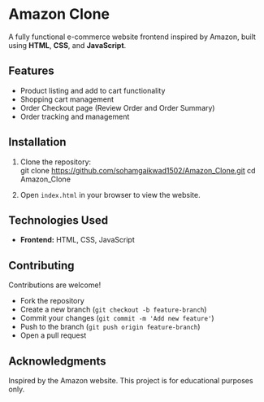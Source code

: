# Amazon Clone  

A fully functional e-commerce website frontend inspired by Amazon, built using **HTML**, **CSS**, and **JavaScript**.  

## Features   
- Product listing and add to cart functionality
- Shopping cart management
- Order Checkout page (Review Order and Order Summary) 
- Order tracking and management  

## Installation  
1. Clone the repository:  
    git clone https://github.com/sohamgaikwad1502/Amazon_Clone.git
    cd Amazon_Clone
   
3. Open `index.html` in your browser to view the website.  

## Technologies Used  
- **Frontend:** HTML, CSS, JavaScript   

## Contributing  
Contributions are welcome!  
- Fork the repository  
- Create a new branch (`git checkout -b feature-branch`)  
- Commit your changes (`git commit -m 'Add new feature'`)  
- Push to the branch (`git push origin feature-branch`)  
- Open a pull request   

## Acknowledgments  
Inspired by the Amazon website. This project is for educational purposes only.  
